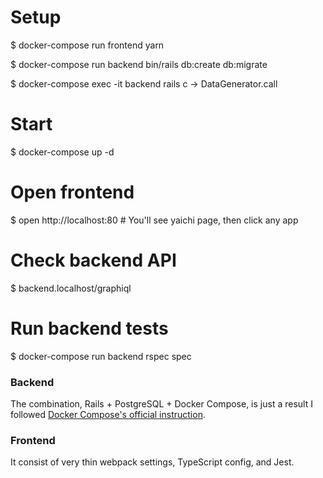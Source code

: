 # Setup
$ docker-compose run frontend yarn

$ docker-compose run backend bin/rails db:create db:migrate

$ docker-compose exec -it backend rails c -> DataGenerator.call

# Start
$ docker-compose up -d

# Open frontend
$ open http://localhost:80 # You'll see yaichi page, then click any app

# Check backend API
$ backend.localhost/graphiql

# Run backend tests
$ docker-compose run  backend rspec spec

### Backend

The combination, Rails + PostgreSQL + Docker Compose, is just a result I followed [Docker Compose's official instruction](https://docs.docker.com/compose/rails/).

### Frontend

It consist of very thin webpack settings, TypeScript config, and Jest.
